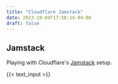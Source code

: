 ```yaml
---
title: "Cloudflare Jamstack"
date: 2023-10-04T17:58:14-04:00
draft: false
---
```


## Jamstack
Playing with Cloudflare's [Jamstack](https://www.cloudflare.com/learning/performance/what-is-jamstack/) setup.

{{< text_input >}} 

